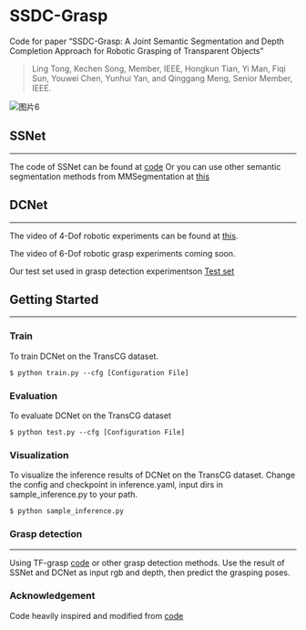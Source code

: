 # SSDC-Grasp
Code for paper “SSDC-Grasp: A Joint Semantic Segmentation and Depth Completion Approach for Robotic Grasping of Transparent Objects”
> Ling Tong, Kechen Song, Member, IEEE, Hongkun Tian, Yi Man, Fiqi Sun, Youwei Chen, Yunhui Yan, and Qinggang Meng, Senior Member, IEEE. 

![图片6](https://github.com/meiguiz/SSDC-Grasp/assets/90629126/fac8854e-e88d-4d60-8a9d-5694e2b70144)

## SSNet
---

The code of SSNet can be found at [code](https://github.com/meiguiz/SG-Grasp) Or you can use other semantic segmentation methods from MMSegmentation at [this](https://github.com/open-mmlab/mmsegmentation)

## DCNet
---
The video of 4-Dof robotic experiments can be found at [this](https://youtu.be/aDSG2khDXCA). 

The video of 6-Dof robotic grasp experiments coming soon. 

Our test set used in grasp detection experimentson [Test set](https://drive.google.com/drive/folders/1LOUslijtms0wpNI_wNRVJ4iBi0kTV_a0?usp=drive_link) 


## Getting Started
---


### Train

To train DCNet on the TransCG dataset. 
```
$ python train.py --cfg [Configuration File]
```


### Evaluation

To evaluate DCNet on the TransCG dataset
```
$ python test.py --cfg [Configuration File]
```


### Visualization

To visualize the inference results of DCNet on the TransCG dataset. Change the config and checkpoint in inference.yaml, input dirs in sample_inference.py to your path.
```
$ python sample_inference.py 
```

### Grasp detection

---
Using TF-grasp [code](https://github.com/WangShaoSUN/grasp-transformer) or other grasp detection methods. Use the result of SSNet and DCNet as input rgb and depth, then predict the grasping poses.

### Acknowledgement

Code heavily inspired and modified from [code](https://github.com/Galaxies99/TransCG)

